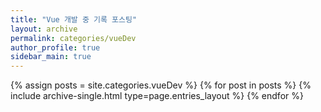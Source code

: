 ```yaml
---
title: "Vue 개발 중 기록 포스팅"
layout: archive
permalink: categories/vueDev
author_profile: true
sidebar_main: true
---
```


{% assign posts = site.categories.vueDev %}
{% for post in posts %} {% include archive-single.html type=page.entries_layout %} {% endfor %}
